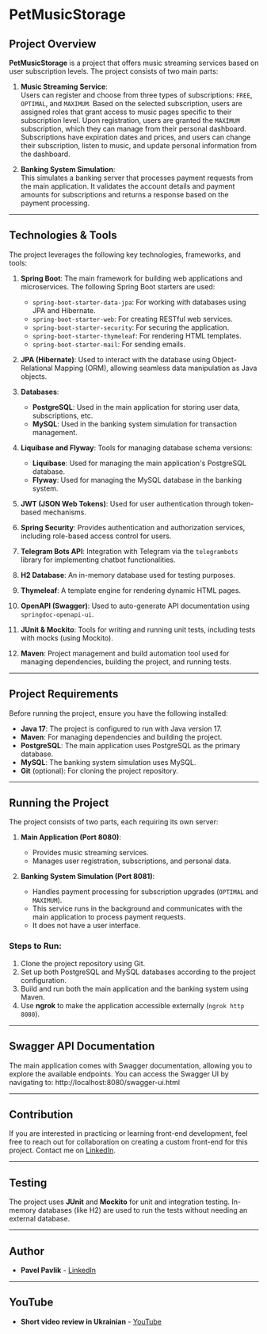 # PetMusicStorage

## Project Overview
**PetMusicStorage** is a project that offers music streaming services based on user subscription levels. The project consists of two main parts:

1. **Music Streaming Service**:  
   Users can register and choose from three types of subscriptions: `FREE`, `OPTIMAL`, and `MAXIMUM`. Based on the selected subscription, users are assigned roles that grant access to music pages specific to their subscription level. Upon registration, users are granted the `MAXIMUM` subscription, which they can manage from their personal dashboard. Subscriptions have expiration dates and prices, and users can change their subscription, listen to music, and update personal information from the dashboard.

2. **Banking System Simulation**:  
   This simulates a banking server that processes payment requests from the main application. It validates the account details and payment amounts for subscriptions and returns a response based on the payment processing.

---

## Technologies & Tools
The project leverages the following key technologies, frameworks, and tools:

1. **Spring Boot**: The main framework for building web applications and microservices. The following Spring Boot starters are used:
    - `spring-boot-starter-data-jpa`: For working with databases using JPA and Hibernate.
    - `spring-boot-starter-web`: For creating RESTful web services.
    - `spring-boot-starter-security`: For securing the application.
    - `spring-boot-starter-thymeleaf`: For rendering HTML templates.
    - `spring-boot-starter-mail`: For sending emails.

2. **JPA (Hibernate)**: Used to interact with the database using Object-Relational Mapping (ORM), allowing seamless data manipulation as Java objects.

3. **Databases**:
    - **PostgreSQL**: Used in the main application for storing user data, subscriptions, etc.
    - **MySQL**: Used in the banking system simulation for transaction management.

4. **Liquibase and Flyway**: Tools for managing database schema versions:
    - **Liquibase**: Used for managing the main application's PostgreSQL database.
    - **Flyway**: Used for managing the MySQL database in the banking system.

5. **JWT (JSON Web Tokens)**: Used for user authentication through token-based mechanisms.

6. **Spring Security**: Provides authentication and authorization services, including role-based access control for users.

7. **Telegram Bots API**: Integration with Telegram via the `telegrambots` library for implementing chatbot functionalities.

8. **H2 Database**: An in-memory database used for testing purposes.

9. **Thymeleaf**: A template engine for rendering dynamic HTML pages.

10. **OpenAPI (Swagger)**: Used to auto-generate API documentation using `springdoc-openapi-ui`.

11. **JUnit & Mockito**: Tools for writing and running unit tests, including tests with mocks (using Mockito).

12. **Maven**: Project management and build automation tool used for managing dependencies, building the project, and running tests.

---

## Project Requirements
Before running the project, ensure you have the following installed:

- **Java 17**: The project is configured to run with Java version 17.
- **Maven**: For managing dependencies and building the project.
- **PostgreSQL**: The main application uses PostgreSQL as the primary database.
- **MySQL**: The banking system simulation uses MySQL.
- **Git** (optional): For cloning the project repository.

---

## Running the Project
The project consists of two parts, each requiring its own server:

1. **Main Application (Port 8080)**:
    - Provides music streaming services.
    - Manages user registration, subscriptions, and personal data.

2. **Banking System Simulation (Port 8081)**:
    - Handles payment processing for subscription upgrades (`OPTIMAL` and `MAXIMUM`).
    - This service runs in the background and communicates with the main application to process payment requests.
    - It does not have a user interface.

### Steps to Run:
1. Clone the project repository using Git.
2. Set up both PostgreSQL and MySQL databases according to the project configuration.
3. Build and run both the main application and the banking system using Maven.
4. Use **ngrok** to make the application accessible externally (`ngrok http 8080`).

---

## Swagger API Documentation
The main application comes with Swagger documentation, allowing you to explore the available endpoints. You can access the Swagger UI by navigating to: http://localhost:8080/swagger-ui.html


---


## Contribution
If you are interested in practicing or learning front-end development, feel free to reach out for collaboration on creating a custom front-end for this project. Contact me on [LinkedIn](https://www.linkedin.com/in/pavelpavlik/).

---

## Testing
The project uses **JUnit** and **Mockito** for unit and integration testing. In-memory databases (like H2) are used to run the tests without needing an external database.

---

## Author
- **Pavel Pavlik** - [LinkedIn](https://www.linkedin.com/in/pavelpavlik/)


---
## YouTube
- **Short video review in Ukrainian** - [YouTube](https://www.youtube.com/watch?v=zO3D6wFv3dc&t=1s)
